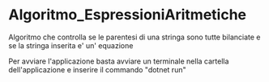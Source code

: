# Algoritmo_EspressioniAritmetiche
Algoritmo che controlla se le parentesi di una stringa sono tutte bilanciate e se la stringa inserita e' un' equazione

Per avviare l'applicazione basta avviare un terminale nella cartella dell'applicazione e inserire il commando "dotnet run"

